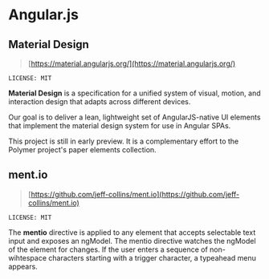 # Angular.js

## Material Design

> [https://material.angularjs.org/](https://material.angularjs.org/)

	LICENSE: MIT

**Material Design** is a specification for a unified system of visual, motion, and interaction design that adapts across different devices.

Our goal is to deliver a lean, lightweight set of AngularJS-native UI elements that implement the material design system for use in Angular SPAs.

This project is still in early preview. It is a complementary effort to the Polymer project's paper elements collection.

## ment.io

> [https://github.com/jeff-collins/ment.io](https://github.com/jeff-collins/ment.io)

	LICENSE: MIT

The **mentio** directive is applied to any element that accepts selectable text input and exposes an ngModel. The mentio directive watches the ngModel of the element for changes. If the user enters a sequence of non-wihtespace characters starting with a trigger character, a typeahead menu appears.